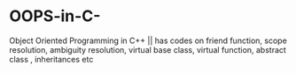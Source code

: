 # OOPS-in-C-
Object Oriented Programming in C++ || has codes on friend function, scope resolution, ambiguity resolution, virtual base class, virtual function, abstract class , inheritances etc 
